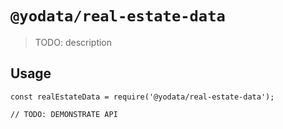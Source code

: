 # `@yodata/real-estate-data`

> TODO: description

## Usage

```
const realEstateData = require('@yodata/real-estate-data');

// TODO: DEMONSTRATE API
```
